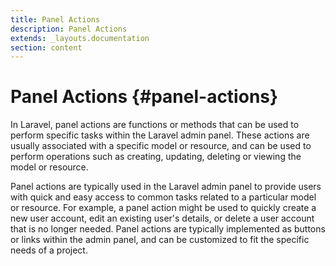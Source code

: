 ```yaml
---
title: Panel Actions
description: Panel Actions
extends: _layouts.documentation
section: content
---
```


# Panel Actions {#panel-actions}

In Laravel, panel actions are functions or methods that can be used to perform specific tasks within the Laravel admin panel. These actions are usually associated with a specific model or resource, and can be used to perform operations such as creating, updating, deleting or viewing the model or resource.

Panel actions are typically used in the Laravel admin panel to provide users with quick and easy access to common tasks related to a particular model or resource. For example, a panel action might be used to quickly create a new user account, edit an existing user's details, or delete a user account that is no longer needed. Panel actions are typically implemented as buttons or links within the admin panel, and can be customized to fit the specific needs of a project.